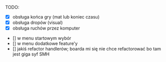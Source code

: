 TODO:
* [x] obsługa końca gry (mat lub koniec czasu)
* [x] obsługa dropów (visual)
* [x] obsługa ruchów przez komputer
* [] w menu startowym wybór
* [] w menu dodatkowe feature'y
* [] jakiś refactor handlerów; boarda mi się nie chce refactorować bo tam jest giga syf SMH